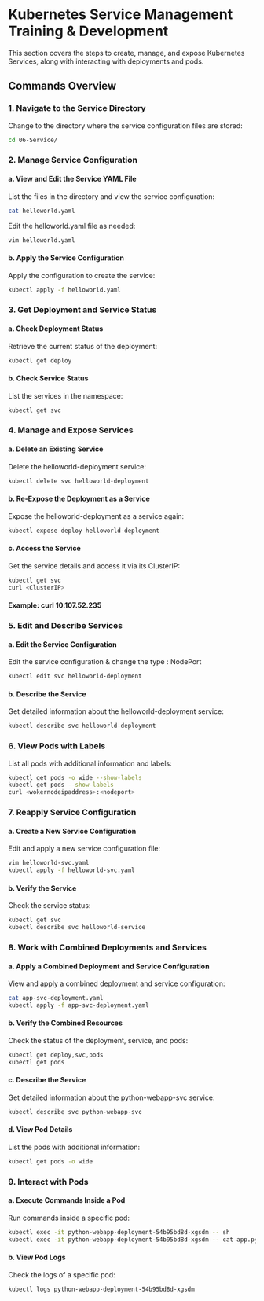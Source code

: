 # Kubernetes Service Management Training & Development

This section covers the steps to create, manage, and expose Kubernetes Services, along with interacting with deployments and pods.

## Commands Overview

### 1. Navigate to the Service Directory

Change to the directory where the service configuration files are stored:

```bash
cd 06-Service/
```

### 2. Manage Service Configuration
#### a. View and Edit the Service YAML File

List the files in the directory and view the service configuration:

```bash
cat helloworld.yaml
```
Edit the helloworld.yaml file as needed:

```bash
vim helloworld.yaml
```
#### b. Apply the Service Configuration

Apply the configuration to create the service:

```bash
kubectl apply -f helloworld.yaml
```
### 3. Get Deployment and Service Status
#### a. Check Deployment Status

Retrieve the current status of the deployment:

```bash
kubectl get deploy
```
#### b. Check Service Status

List the services in the namespace:

```bash
kubectl get svc
```

### 4. Manage and Expose Services
#### a. Delete an Existing Service

Delete the helloworld-deployment service:

```bash
kubectl delete svc helloworld-deployment
```
#### b. Re-Expose the Deployment as a Service

Expose the helloworld-deployment as a service again:

```bash
kubectl expose deploy helloworld-deployment
```
#### c. Access the Service

Get the service details and access it via its ClusterIP:

```bash
kubectl get svc
curl <ClusterIP>
```
#### Example: curl 10.107.52.235

### 5. Edit and Describe Services
#### a. Edit the Service Configuration

Edit the service configuration & change the type : NodePort

```bash
kubectl edit svc helloworld-deployment
```
#### b. Describe the Service

Get detailed information about the helloworld-deployment service:

```bash
kubectl describe svc helloworld-deployment
```
### 6. View Pods with Labels

List all pods with additional information and labels:

```bash
kubectl get pods -o wide --show-labels
kubectl get pods --show-labels
curl <wokernodeipaddress>:<nodeport>
```

### 7. Reapply Service Configuration
#### a. Create a New Service Configuration

Edit and apply a new service configuration file:

```bash
vim helloworld-svc.yaml
kubectl apply -f helloworld-svc.yaml
```
#### b. Verify the Service

Check the service status:

```bash
kubectl get svc
kubectl describe svc helloworld-service
```
### 8. Work with Combined Deployments and Services
#### a. Apply a Combined Deployment and Service Configuration

View and apply a combined deployment and service configuration:

```bash
cat app-svc-deployment.yaml
kubectl apply -f app-svc-deployment.yaml
```
#### b. Verify the Combined Resources

Check the status of the deployment, service, and pods:

```bash
kubectl get deploy,svc,pods
kubectl get pods
```
#### c. Describe the Service

Get detailed information about the python-webapp-svc service:

```bash
kubectl describe svc python-webapp-svc
```
#### d. View Pod Details

List the pods with additional information:

```bash
kubectl get pods -o wide
```
### 9. Interact with Pods
#### a. Execute Commands Inside a Pod

Run commands inside a specific pod:

```bash
kubectl exec -it python-webapp-deployment-54b95bd8d-xgsdm -- sh
kubectl exec -it python-webapp-deployment-54b95bd8d-xgsdm -- cat app.py
```
#### b. View Pod Logs

Check the logs of a specific pod:

```bash
kubectl logs python-webapp-deployment-54b95bd8d-xgsdm
```

